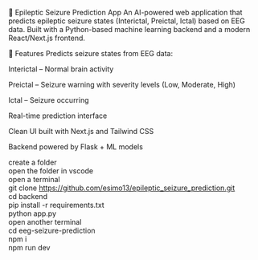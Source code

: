 🧠 Epileptic Seizure Prediction App
An AI-powered web application that predicts epileptic seizure states (Interictal, Preictal, Ictal) based on EEG data. Built with a Python-based machine learning backend and a modern React/Next.js frontend.

🚀 Features
Predicts seizure states from EEG data:

Interictal – Normal brain activity

Preictal – Seizure warning with severity levels (Low, Moderate, High)

Ictal – Seizure occurring

Real-time prediction interface

Clean UI built with Next.js and Tailwind CSS

Backend powered by Flask + ML models



create a folder <br>
open the folder in vscode<br>
open a terminal<br>
git clone https://github.com/esimo13/epileptic_seizure_prediction.git<br>
cd backend<br>
pip install -r requirements.txt<br>
python app.py<br>
open another terminal<br>
cd eeg-seizure-prediction<br>
npm i<br>
npm run dev
